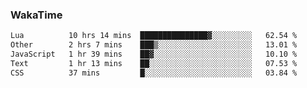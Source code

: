 ### WakaTime

<!--START_SECTION:waka-->

```txt
Lua          10 hrs 14 mins  ███████████████▓░░░░░░░░░   62.54 %
Other        2 hrs 7 mins    ███▒░░░░░░░░░░░░░░░░░░░░░   13.01 %
JavaScript   1 hr 39 mins    ██▓░░░░░░░░░░░░░░░░░░░░░░   10.10 %
Text         1 hr 13 mins    ██░░░░░░░░░░░░░░░░░░░░░░░   07.53 %
CSS          37 mins         █░░░░░░░░░░░░░░░░░░░░░░░░   03.84 %
```

<!--END_SECTION:waka-->
